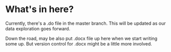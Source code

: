 # What's in here?

Currently, there's a \.do file in the master branch. This will be updated as our data exploration goes forward. 

Down the road, may be also put \.docx file up here when we start writing some up. But version control for \.docx might be a little more involved.
